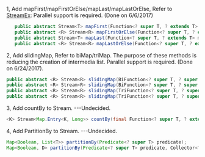 
1, Add mapFirst/mapFirstOrElse/mapLast/mapLastOrElse, Refer to [StreamEx][]:
   Parallel support is required. (Done on 6/6/2017)
   
```java
   public abstract Stream<T> mapFirst(Function<? super T, ? extends T> mapperForFirst);
   public abstract <R> Stream<R> mapFirstOrElse(Function<? super T, ? extends R> mapperForFirst ,Function<? super T, ? extends R> mapperForElse);
   public abstract Stream<T> mapLast(Function<? super T, ? extends T> mapperForLast);
   public abstract <R> Stream<R> mapLastOrElse(Function<? super T, ? extends R> mapperForLast ,Function<? super T, ? extends R> mapperForElse);
```

2, Add slidingMap, Refer to biMap/triMap. The purpose of these methods is reducing the creation of intermedia list. Parallel support is required. (Done on 6/24/2017).

```java
public abstract <R> Stream<R> slidingMap(BiFunction<? super T, ? super T, R> mapper);
public abstract <R> Stream<R> slidingMap(BiFunction<? super T, ? super T, R> mapper, int increment);
public abstract <R> Stream<R> slidingMap(TriFunction<? super T, ? super T, ? super T, R> mapper);
public abstract <R> Stream<R> slidingMap(TriFunction<? super T, ? super T, ? super T, R> mapper, int increment);
```

3, Add countBy to Stream. ---Undecided.

```java
<K> Stream<Map.Entry<K, Long>> countBy(final Function<? super T, ? extends K> classifier) 
```

4, Add PartitionBy to Stream. ---Undecided.

```java
Map<Boolean, List<T>> partitionBy(Predicate<? super T> predicate);
Map<Boolean, D> partitionBy(Predicate<? super T> predicate, Collector<? super T, ?, D> downstream);
```

   [StreamEx]: https://github.com/amaembo/streamex
